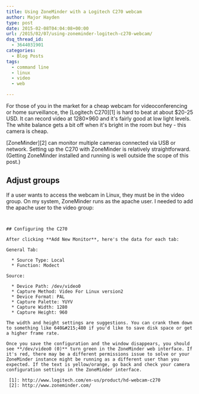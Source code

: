 ```yaml
---
title: Using ZoneMinder with a Logitech C270 webcam
author: Major Hayden
type: post
date: 2015-02-08T04:04:08+00:00
url: /2015/02/07/using-zoneminder-logitech-c270-webcam/
dsq_thread_id:
  - 3644031901
categories:
  - Blog Posts
tags:
  - command line
  - linux
  - video
  - web

---
```

For those of you in the market for a cheap webcam for videoconferencing or home surveillance, the [Logitech C270][1] is hard to beat at about $20-25 USD. It can record video at 1280&#215;960 and it's fairly good at low light levels. The white balance gets a bit off when it's bright in the room but hey - this camera is cheap.

[ZoneMinder][2] can monitor multiple cameras connected via USB or network. Setting up the C270 with ZoneMinder is relatively straightforward. (Getting ZoneMinder installed and running is well outside the scope of this post.)

## Adjust groups

If a user wants to access the webcam in Linux, they must be in the video group. On my system, ZoneMinder runs as the apache user. I needed to add the apache user to the video group:

```


## Configuring the C270

After clicking **Add New Monitor**, here's the data for each tab:

General Tab:

  * Source Type: Local
  * Function: Modect

Source:

  * Device Path: /dev/video0
  * Capture Method: Video For Linux version2
  * Device Format: PAL
  * Capture Palette: YUYV
  * Capture Width: 1280
  * Capture Height: 960

The width and height settings are suggestions. You can crank them down to something like 640&#215;480 if you'd like to save disk space or get a higher frame rate.

Once you save the configuration and the window disappears, you should see **/dev/video0 (0)** turn green in the ZoneMinder web interface. If it's red, there may be a different permissions issue to solve or your ZoneMinder instance might be running as a different user than you expected. If the text is yellow/orange, go back and check your camera configuration settings in the ZoneMinder interface.

 [1]: http://www.logitech.com/en-us/product/hd-webcam-c270
 [2]: http://www.zoneminder.com/
